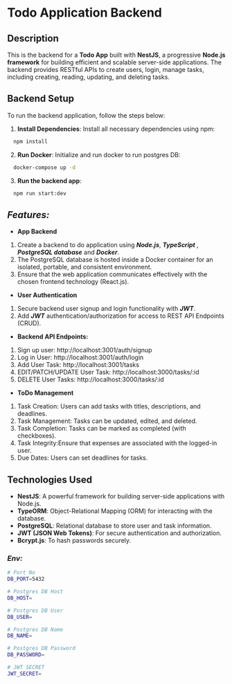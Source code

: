 #  Todo Application Backend

## Description
This is the backend for a **Todo App** built with **NestJS**, a progressive **Node.js framework** for building efficient and scalable server-side applications. The backend provides RESTful APIs to create users, login, manage tasks, including creating, reading, updating, and deleting tasks.

## Backend Setup

To run the backend application, follow the steps below:

1. **Install Dependencies**:
   Install all necessary dependencies using npm:

```bash
  npm install
```

2. **Run Docker**:
   Initialize and run docker to run postgres DB:

```bash
  docker-compose up -d   
```

3. **Run the backend app**:

```bash
  npm run start:dev
```

## ***Features:***

* **App Backend**
1)  Create a backend to do application using ***Node.js***, ***TypeScript*** , ***PostgreSQL database*** and ***Docker***.
2)  The PostgreSQL database is hosted inside a Docker container for an isolated, portable, and consistent environment.
2)  Ensure that the web application communicates effectively with the chosen frontend technology (React.js).

* **User Authentication**
1) Secure backend user signup and login functionality with ***JWT***.
2) Add ***JWT*** authentication/authorization for access to REST API Endpoints (CRUD).


* **Backend API Endpoints:**
1) Sign up user: http://localhost:3001/auth/signup
2) Log in User: http://localhost:3001/auth/login
3) Add User Task: http://localhost:3001/tasks
4) EDIT/PATCH/UPDATE User Task: http://localhost:3000/tasks/:id 
5) DELETE User Tasks: http://localhost:3000/tasks/:id


* **ToDo Management**
1) Task Creation: Users can add tasks with titles, descriptions, and deadlines.
2) Task Management: Tasks can be updated, edited, and deleted.
3) Task Completion: Tasks can be marked as completed (with checkboxes).
4) Task Integrity:Ensure that expenses are associated with the logged-in user.
5) Due Dates: Users can set deadlines for tasks.

## Technologies Used

- **NestJS**: A powerful framework for building server-side applications with Node.js.
- **TypeORM**: Object-Relational Mapping (ORM) for interacting with the database.
- **PostgreSQL**: Relational database to store user and task information.
- **JWT (JSON Web Tokens)**: For secure authentication and authorization.
- **Bcrypt.js**: To hash passwords securely.


### ***Env:***
```bash
# Port No
DB_PORT=5432

# Postgres DB Host
DB_HOST=

# Postgres DB User
DB_USER=

# Postgres DB Name
DB_NAME=

# Postgres DB Password
DB_PASSWORD=

# JWT SECRET
JWT_SECRET=

```